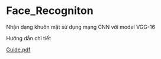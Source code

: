 # Face_Recogniton

Nhận dạng khuôn mặt sử dụng mạng CNN với model VGG-16

Hướng dẫn chi tiết

[Guide.pdf](https://github.com/duchung45644/Face_Recogniton/files/8935896/Guide.pdf)
